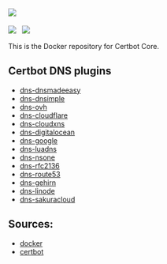 # ![](https://certbot.eff.org/images/certbot-logo-1A.svg)
[![](https://img.shields.io/badge/current-v1.6.0-blue.svg)](https://github.com/certbot/certbot.git) &nbsp; [![](https://travis-ci.com/certbot/certbot.svg?branch=1.6.x)](https://travis-ci.com/certbot/certbot)

This is the Docker repository for Certbot Core.

## Certbot DNS plugins

* [dns-dnsmadeeasy](https://hub.docker.com/r/certbot/dns-dnsmadeeasy)
* [dns-dnsimple](https://hub.docker.com/r/certbot/dns-dnsimple)
* [dns-ovh](https://hub.docker.com/r/certbot/dns-ovh)
* [dns-cloudflare](https://hub.docker.com/r/certbot/dns-cloudflare)
* [dns-cloudxns](https://hub.docker.com/r/certbot/dns-cloudxns)
* [dns-digitalocean](https://hub.docker.com/r/certbot/dns-digitalocean)
* [dns-google](https://hub.docker.com/r/certbot/dns-google)
* [dns-luadns](https://hub.docker.com/r/certbot/dns-luadns)
* [dns-nsone](https://hub.docker.com/r/certbot/dns-nsone)
* [dns-rfc2136](https://hub.docker.com/r/certbot/dns-rfc2136)
* [dns-route53](https://hub.docker.com/r/certbot/dns-route53)
* [dns-gehirn](https://hub.docker.com/r/certbot/dns-gehirn)
* [dns-linode](https://hub.docker.com/r/certbot/dns-linode)
* [dns-sakuracloud](https://hub.docker.com/r/certbot/dns-sakuracloud)

## Sources:

* [docker](https://www.github.com/certbot-docker/certbot-docker.git)
* [certbot](https://www.github.com/certbot/certbot.git)
